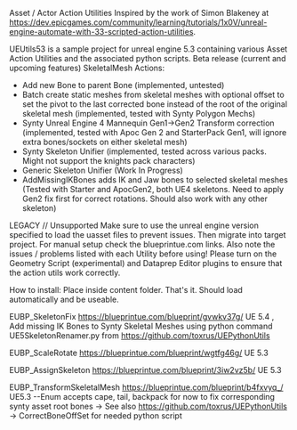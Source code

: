 Asset / Actor Action Utilities
Inspired by the work of Simon Blakeney at https://dev.epicgames.com/community/learning/tutorials/1x0V/unreal-engine-automate-with-33-scripted-action-utilities.

UEUtils53 is a sample project for unreal engine 5.3 containing various Asset Action Utilities and the associated python scripts.
Beta release (current and upcoming features)
SkeletalMesh Actions:
  - Add new Bone to parent Bone (implemented, untested)
  - Batch create static meshes from skeletal meshes with optional offset to set the pivot to the last corrected bone instead of the root of the original skeletal mesh (implemented, tested with Synty Polygon Mechs)
  - Synty Unreal Engine 4 Mannequin Gen1->Gen2 Transform correction (implemented, tested with Apoc Gen 2 and StarterPack Gen1, will ignore extra bones/sockets on either skeletal mesh)
  - Synty Skeleton Unifier (implemented, tested across various packs. Might not support the knights pack characters)
  - Generic Skeleton Unifier (Work In Progress)
  - AddMissingIKBones adds IK and Jaw bones to selected skeletal meshes (Tested with Starter and ApocGen2, both UE4 skeletons. Need to apply Gen2 fix first for correct rotations. Should also work with any other skeleton) 






LEGACY // Unsupported
Make sure to use the unreal engine version specified to load the uasset files to prevent issues. Then migrate into target project. For manual setup check the blueprintue.com links.
Also note the issues / problems listed with each Utility before using!
Please turn on the Geometry Script (experimental) and Dataprep Editor plugins to ensure that the action utils work correctly.

How to install:
Place inside content folder. That's it. Should load automatically and be useable.


EUBP_SkeletonFix  https://blueprintue.com/blueprint/gvwkv37g/ UE 5.4 , Add missing IK Bones to Synty Skeletal Meshes using python command UE5SkeletonRenamer.py from https://github.com/toxrus/UEPythonUtils

EUBP_ScaleRotate   https://blueprintue.com/blueprint/wgtfg46g/ UE 5.3

EUBP_AssignSkeleton  https://blueprintue.com/blueprint/3iw2vz5b/ UE 5.3

EUBP_TransformSkeletalMesh https://blueprintue.com/blueprint/b4fxvyq_/ UE5.3 --Enum accepts cape, tail, backpack for now to fix corresponding synty asset root bones -> See also https://github.com/toxrus/UEPythonUtils -> CorrectBoneOffSet for needed python script
